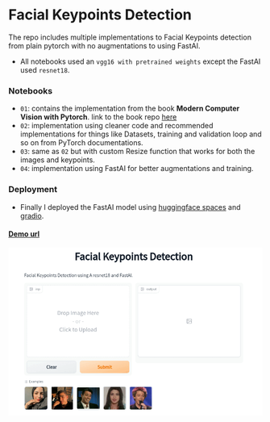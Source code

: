 # Facial Keypoints Detection
The repo includes multiple implementations to Facial Keypoints detection from plain pytorch with no augmentations to using FastAI.

- All notebooks used an `vgg16 with pretrained weights` except the FastAI used `resnet18`.

### Notebooks
-  `01`: contains the implementation from the book **Modern Computer Vision with Pytorch**. link to the book repo [here](https://github.com/PacktPublishing/Modern-Computer-Vision-with-PyTorch)
- `02`: implementation using cleaner code and recommended implementations for things like Datasets, training and validation loop and so on from PyTorch documentations.
- `03`: same as `02` but with custom Resize function that works for both the images and keypoints.
- `04`: implementation using FastAI for better augmentations and training.

### Deployment 
- Finally I deployed the FastAI model using [huggingface spaces](https://huggingface.co/spaces) and [gradio](https://gradio.app/docs).

#### [Demo url](https://huggingface.co/spaces/moaaztaha/facial_keypoints_detection)

![app demo](facial_keypoints_demo.gif 'Demo')
